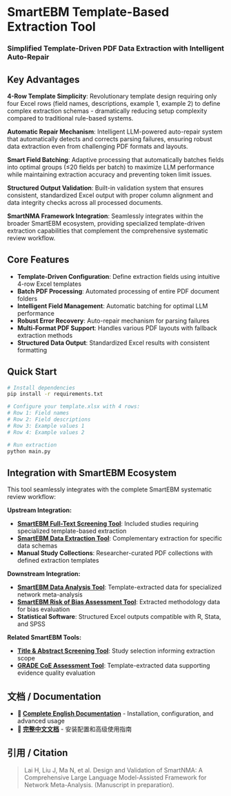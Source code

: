 # SmartEBM Template-Based Extraction Tool

### Simplified Template-Driven PDF Data Extraction with Intelligent Auto-Repair

## Key Advantages

**4-Row Template Simplicity**: Revolutionary template design requiring only four Excel rows (field names, descriptions, example 1, example 2) to define complex extraction schemas - dramatically reducing setup complexity compared to traditional rule-based systems.

**Automatic Repair Mechanism**: Intelligent LLM-powered auto-repair system that automatically detects and corrects parsing failures, ensuring robust data extraction even from challenging PDF formats and layouts.

**Smart Field Batching**: Adaptive processing that automatically batches fields into optimal groups (≤20 fields per batch) to maximize LLM performance while maintaining extraction accuracy and preventing token limit issues.

**Structured Output Validation**: Built-in validation system that ensures consistent, standardized Excel output with proper column alignment and data integrity checks across all processed documents.

**SmartNMA Framework Integration**: Seamlessly integrates within the broader SmartEBM ecosystem, providing specialized template-driven extraction capabilities that complement the comprehensive systematic review workflow.

## Core Features

- **Template-Driven Configuration**: Define extraction fields using intuitive 4-row Excel templates
- **Batch PDF Processing**: Automated processing of entire PDF document folders
- **Intelligent Field Management**: Automatic batching for optimal LLM performance
- **Robust Error Recovery**: Auto-repair mechanism for parsing failures
- **Multi-Format PDF Support**: Handles various PDF layouts with fallback extraction methods
- **Structured Data Output**: Standardized Excel results with consistent formatting

## Quick Start

```bash
# Install dependencies
pip install -r requirements.txt

# Configure your template.xlsx with 4 rows:
# Row 1: Field names
# Row 2: Field descriptions  
# Row 3: Example values 1
# Row 4: Example values 2

# Run extraction
python main.py
```

## Integration with SmartEBM Ecosystem

This tool seamlessly integrates with the complete SmartEBM systematic review workflow:

**Upstream Integration:**
- **[SmartEBM Full-Text Screening Tool](../full_text_screening_tool/README.md)**: Included studies requiring specialized template-based extraction
- **[SmartEBM Data Extraction Tool](../data_extraction_tool/README.md)**: Complementary extraction for specific data schemas
- **Manual Study Collections**: Researcher-curated PDF collections with defined extraction templates

**Downstream Integration:**
- **[SmartEBM Data Analysis Tool](../data_analysis_tool/README.md)**: Template-extracted data for specialized network meta-analysis
- **[SmartEBM Risk of Bias Assessment Tool](../robust_rob_assessment_tool/README.md)**: Extracted methodology data for bias evaluation
- **Statistical Software**: Structured Excel outputs compatible with R, Stata, and SPSS

**Related SmartEBM Tools:**
- **[Title & Abstract Screening Tool](../title_and_abstract_screening_tool/README.md)**: Study selection informing extraction scope
- **[GRADE CoE Assessment Tool](../grade_coe_assessment_tool/README.md)**: Template-extracted data supporting evidence quality evaluation

## 文档 / Documentation

- **📖 [Complete English Documentation](./docs/README.md)** - Installation, configuration, and advanced usage
- **📖 [完整中文文档](./docs/README_zh.md)** - 安装配置和高级使用指南

## 引用 / Citation

> Lai H, Liu J, Ma N, et al. Design and Validation of SmartNMA: A Comprehensive Large Language Model-Assisted Framework for Network Meta-Analysis. (Manuscript in preparation).